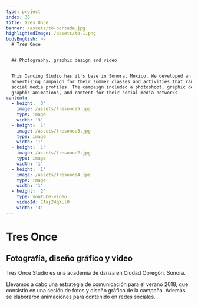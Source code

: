 ```yaml
---
type: project
index: 36
title: Tres Once
banner: /assets/to-portada.jpg
highlightedImage: /assets/to-1.png
bodyEnglish: >-
  # Tres Once


  ## Photography, graphic design and video


  This Dancing Studio has it´s base in Sonora, México. We developed an
  advertising campaign for their summer classes and activities that ran in their
  social media profiles. The campaign included a photoshoot, graphic design,
  graphic animations, and content for their social media networks.
content:
  - height: '3'
    image: /assets/tresonce5.jpg
    type: image
    width: '3'
  - height: '1'
    image: /assets/tresonce3.jpg
    type: image
    width: '1'
  - height: '1'
    image: /assets/tresonce2.jpg
    type: image
    width: '1'
  - height: '1'
    image: /assets/tresonce4.jpg
    type: image
    width: '1'
  - height: '2'
    type: youtube-video
    videoId: EAaj24qXLl0
    width: '3'
---
```

# Tres Once

## Fotografía, diseño gráfico y video

Tres Once Studio es una academia de danza en Ciudad Obregón, Sonora.

Llevamos a cabo una estrategia de comunicación para el verano 2018, que consistió en una sesión de fotos y diseño gráfico de la campaña. Además se elaboraron animaciones para contenido en redes sociales.
